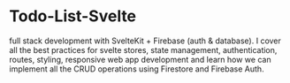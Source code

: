 # Todo-List-Svelte
full stack development with SvelteKit + Firebase (auth &amp; database). I cover all the best practices for svelte stores, state management, authentication, routes, styling, responsive web app development and learn how we can implement all the CRUD operations using Firestore and Firebase Auth.
